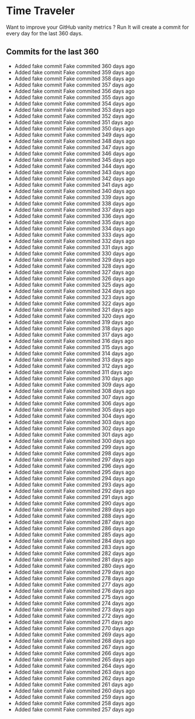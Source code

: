 # Time Traveler

Want to improve your GitHub vanity metrics ?
Run 
It will create a commit for every day for the last 360 days.

## Commits for the last 360

- Added fake commit Fake commited 360 days ago
- Added fake commit Fake commited 359 days ago
- Added fake commit Fake commited 358 days ago
- Added fake commit Fake commited 357 days ago
- Added fake commit Fake commited 356 days ago
- Added fake commit Fake commited 355 days ago
- Added fake commit Fake commited 354 days ago
- Added fake commit Fake commited 353 days ago
- Added fake commit Fake commited 352 days ago
- Added fake commit Fake commited 351 days ago
- Added fake commit Fake commited 350 days ago
- Added fake commit Fake commited 349 days ago
- Added fake commit Fake commited 348 days ago
- Added fake commit Fake commited 347 days ago
- Added fake commit Fake commited 346 days ago
- Added fake commit Fake commited 345 days ago
- Added fake commit Fake commited 344 days ago
- Added fake commit Fake commited 343 days ago
- Added fake commit Fake commited 342 days ago
- Added fake commit Fake commited 341 days ago
- Added fake commit Fake commited 340 days ago
- Added fake commit Fake commited 339 days ago
- Added fake commit Fake commited 338 days ago
- Added fake commit Fake commited 337 days ago
- Added fake commit Fake commited 336 days ago
- Added fake commit Fake commited 335 days ago
- Added fake commit Fake commited 334 days ago
- Added fake commit Fake commited 333 days ago
- Added fake commit Fake commited 332 days ago
- Added fake commit Fake commited 331 days ago
- Added fake commit Fake commited 330 days ago
- Added fake commit Fake commited 329 days ago
- Added fake commit Fake commited 328 days ago
- Added fake commit Fake commited 327 days ago
- Added fake commit Fake commited 326 days ago
- Added fake commit Fake commited 325 days ago
- Added fake commit Fake commited 324 days ago
- Added fake commit Fake commited 323 days ago
- Added fake commit Fake commited 322 days ago
- Added fake commit Fake commited 321 days ago
- Added fake commit Fake commited 320 days ago
- Added fake commit Fake commited 319 days ago
- Added fake commit Fake commited 318 days ago
- Added fake commit Fake commited 317 days ago
- Added fake commit Fake commited 316 days ago
- Added fake commit Fake commited 315 days ago
- Added fake commit Fake commited 314 days ago
- Added fake commit Fake commited 313 days ago
- Added fake commit Fake commited 312 days ago
- Added fake commit Fake commited 311 days ago
- Added fake commit Fake commited 310 days ago
- Added fake commit Fake commited 309 days ago
- Added fake commit Fake commited 308 days ago
- Added fake commit Fake commited 307 days ago
- Added fake commit Fake commited 306 days ago
- Added fake commit Fake commited 305 days ago
- Added fake commit Fake commited 304 days ago
- Added fake commit Fake commited 303 days ago
- Added fake commit Fake commited 302 days ago
- Added fake commit Fake commited 301 days ago
- Added fake commit Fake commited 300 days ago
- Added fake commit Fake commited 299 days ago
- Added fake commit Fake commited 298 days ago
- Added fake commit Fake commited 297 days ago
- Added fake commit Fake commited 296 days ago
- Added fake commit Fake commited 295 days ago
- Added fake commit Fake commited 294 days ago
- Added fake commit Fake commited 293 days ago
- Added fake commit Fake commited 292 days ago
- Added fake commit Fake commited 291 days ago
- Added fake commit Fake commited 290 days ago
- Added fake commit Fake commited 289 days ago
- Added fake commit Fake commited 288 days ago
- Added fake commit Fake commited 287 days ago
- Added fake commit Fake commited 286 days ago
- Added fake commit Fake commited 285 days ago
- Added fake commit Fake commited 284 days ago
- Added fake commit Fake commited 283 days ago
- Added fake commit Fake commited 282 days ago
- Added fake commit Fake commited 281 days ago
- Added fake commit Fake commited 280 days ago
- Added fake commit Fake commited 279 days ago
- Added fake commit Fake commited 278 days ago
- Added fake commit Fake commited 277 days ago
- Added fake commit Fake commited 276 days ago
- Added fake commit Fake commited 275 days ago
- Added fake commit Fake commited 274 days ago
- Added fake commit Fake commited 273 days ago
- Added fake commit Fake commited 272 days ago
- Added fake commit Fake commited 271 days ago
- Added fake commit Fake commited 270 days ago
- Added fake commit Fake commited 269 days ago
- Added fake commit Fake commited 268 days ago
- Added fake commit Fake commited 267 days ago
- Added fake commit Fake commited 266 days ago
- Added fake commit Fake commited 265 days ago
- Added fake commit Fake commited 264 days ago
- Added fake commit Fake commited 263 days ago
- Added fake commit Fake commited 262 days ago
- Added fake commit Fake commited 261 days ago
- Added fake commit Fake commited 260 days ago
- Added fake commit Fake commited 259 days ago
- Added fake commit Fake commited 258 days ago
- Added fake commit Fake commited 257 days ago
